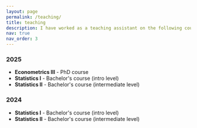 ```yaml
---
layout: page
permalink: /teaching/
title: teaching
description: I have worked as a teaching assistant on the following courses. 
nav: true
nav_order: 3
---
```


### 2025
- **Econometrics III** - PhD course  
- **Statistics I** - Bachelor's course (intro level)  
- **Statistics II** - Bachelor's course (intermediate level)

### 2024
- **Statistics I** - Bachelor's course (intro level)  
- **Statistics II** - Bachelor's course (intermediate level)